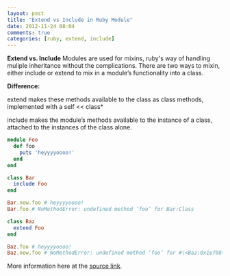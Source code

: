 ```yaml
---
layout: post
title: "Extend vs Include in Ruby Module"
date: 2012-11-24 08:04
comments: true
categories: [ruby, extend, include]
---
```


**Extend vs. Include**
Modules are used for mixins, ruby's way of handling muliple inheritance without the complications. 
There are two ways to mixin, either include or extend to mix in a module’s functionality into a class. 

**Difference:**

extend makes these methods available to the class as class methods, implemented
with a self \<\< class*

include makes the module’s methods available to the instance of a class,
attached to the instances of the class alone.

```ruby
module Foo
  def foo
    puts 'heyyyyoooo!'
  end
end

class Bar
  include Foo
end

Bar.new.foo # heyyyyoooo!
Bar.foo # NoMethodError: undefined method ‘foo’ for Bar:Class
```


```ruby
class Baz
  extend Foo
end

Baz.foo # heyyyyoooo!
Baz.new.foo # NoMethodError: undefined method ‘foo’ for #\<Baz:0x1e708>

```


More information here at the [source link](http://railstips.org/blog/archives/2009/05/15/include-vs-extend-in-ruby/).
